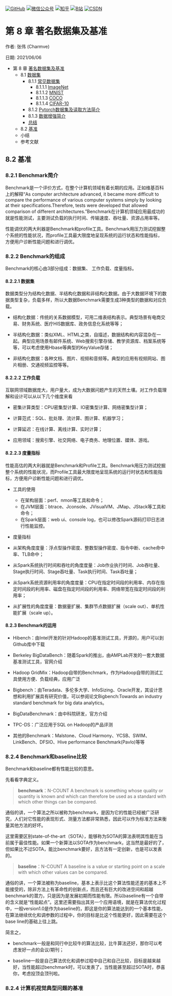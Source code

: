 <p align="left">
  <a href="https://github.com/Charmve"><img src="https://img.shields.io/badge/GitHub-@Charmve-000000.svg?logo=GitHub" alt="GitHub" target="_blank"></a>
  <a href="https://imgconvert.csdnimg.cn/aHR0cHM6Ly9tbWJpei5xcGljLmNuL21tYml6X3BuZy9aTmRoV05pYjNJUkIzZk5ldWVGZEQ4YnZ4cXlzbXRtRktUTGdFSXZOMUdnTHhDNXV0Y1VBZVJ0T0lJa0hTZTVnVGowamVtZUVOQTJJMHhiU0xjQ3VrVVEvNjQw?x-oss-process=image/format,png" target="_blank" ><img src="https://img.shields.io/badge/公众号-@迈微AI研习社-000000.svg?style=flat-square&amp;logo=WeChat" alt="微信公众号"/></a>
  <a href="https://www.zhihu.com/people/MaiweiE-com" target="_blank" ><img src="https://img.shields.io/badge/%E7%9F%A5%E4%B9%8E-@Charmve-000000.svg?style=flat-square&amp;logo=Zhihu" alt="知乎"/></a>
  <a href="https://space.bilibili.com/62079686" target="_blank"><img src="https://img.shields.io/badge/B站-@Charmve-000000.svg?style=flat-square&amp;logo=Bilibili" alt="B站"/></a>
  <a href="https://blog.csdn.net/Charmve" target="_blank"><img src="https://img.shields.io/badge/CSDN-@Charmve-000000.svg?style=flat-square&amp;logo=CSDN" alt="CSDN"/></a>
</p>

# 第 8 章 著名数据集及基准

作者: 张伟 (Charmve)

日期: 2021/06/06

- 第 8 章 [著名数据集及基准](https://charmve.github.io/computer-vision-in-action/#/chapter8/chapter8)
    - 8.1 [数据集](/docs/2_实战篇/chapter8_著名数据集及基准/chapter8.1_著名数据集.md)
        - 8.1.1 [常见数据集](/docs/2_实战篇/chapter8_著名数据集及基准/chapter8.1_著名数据集.md#811-常见数据集)
          - 8.1.1.1 [ImageNet](https://image-net.org/)
          - 8.1.1.2 [MNIST](http://yann.lecun.com/exdb/mnist/)
          - 8.1.1.3 [COCO](https://cocodataset.org/)
          - 8.1.1.4 [CIFAR-10](http://www.cs.toronto.edu/~kriz/cifar.html)
        - 8.1.2 [Pytorch数据集及读取方法简介](/docs/2_实战篇/chapter8_著名数据集及基准/chapter8.1_著名数据集.md#812-pytorch数据集及读取方法简介)
        - 8.1.3 [数据增强简介](/docs/2_实战篇/chapter8_著名数据集及基准/chapter8.1_著名数据集.md#813-数据增强简介)
        - [总结](/docs/2_实战篇/chapter8_著名数据集及基准/chapter8.1_著名数据集.md#总结)
    - 8.2 [基准](/docs/2_实战篇/chapter8_著名数据集及基准/chapter8.2_基准BenchMark.md)
    - 小结
    - 参考文献
    

## 8.2 基准

### 8.2.1 Benchmark简介
Benchmark是一个评价方式，在整个计算机领域有着长期的应用。正如维基百科上的解释“As computer architecture advanced, it became more difficult to compare the performance of various computer systems simply by looking at their specifications.Therefore, tests were developed that allowed comparison of different architectures.”Benchmark在计算机领域应用最成功的就是性能测试，主要测试负载的执行时间、传输速度、吞吐量、资源占用率等。

性能调优的两大利器是Benchmark和profile工具。Benchmark用压力测试挖掘整个系统的性能状况，而profile工具最大限度地呈现系统的运行状态和性能指标，方便用户诊断性能问题和进行调优。

### 8.2.2 Benchmark的组成

Benchmark的核心由3部分组成：数据集、 工作负载、度量指标。

#### 8.2.2.1 数据集
数据类型分为结构化数据、半结构化数据和非结构化数据。由于大数据环境下的数据类型复杂，负载多样，所以大数据Benchmark需要生成3种类型的数据和对应负载。

- 结构化数据：传统的关系数据模型，可用二维表结构表示。典型场景有电商交易、财务系统、医疗HIS数据库、政务信息化系统等等；

- 半结构化数据：类似XML、HTML之类，自描述，数据结构和内容混杂在一起。典型应用场景有邮件系统、Web搜索引擎存储、教学资源库、档案系统等等，可以考虑使用Hbase等典型的KeyValue存储；

- 非结构化数据：各种文档、图片、视频和音频等。典型的应用有视频网站、图片相册、交通视频监控等等。

#### 8.2.2.2 工作负载
互联网领域数据庞大，用户量大，成为大数据问题产生的天然土壤。对工作负载理解和设计可以从以下几个维度来看

- 密集计算类型：CPU密集型计算、IO密集型计算、网络密集型计算；

- 计算范式：SQL、批处理、流计算、图计算、机器学习；

- 计算延迟：在线计算、离线计算、实时计算；

- 应用领域：搜索引擎、社交网络、电子商务、地理位置、媒体、游戏。

#### 8.2.2.3 度量指标

性能高估的两大利器就是Benchmark和Profile工具。Benchmark用压力测试挖掘整个系统的性能状况，而Profile工具最大限度地呈现系统的运行时状态和性能指标，方便用户诊断性能问题和进行调优。

- 工具的使用
  - 在架构层面：perf、nmon等工具和命令；
  - 在JVM层面：btrace、Jconsole、JVisualVM、JMap、JStack等工具和命令；
  - 在Spark层面：web ui、console log，也可以修改Spark源码打印日志进行性能监控。

- 度量指标
- 从架构角度度量：浮点型操作密度、整数型操作密度、指令中断、cache命中率、TLB命中；
- 从Spark系统执行时间和吞吐的角度度量：Job作业执行时间、Job吞吐量、Stage执行时间、Stage吞吐量、Task执行时间、Task吞吐量；
- 从Spark系统资源利用率的角度度量：CPU在指定时间段的利用率、内存在指定时间段的利用率、磁盘在指定时间段的利用率、网络带宽在指定时间段的利用率；
- 从扩展性的角度度量：数据量扩展、集群节点数据扩展（scale out）、单机性能扩展（scale up）。

#### 8.2.3 Benchmark的运用

- Hibench：由Intel开发的针对Hadoop的基准测试工具，开源的，用户可以到Github库中下载

- Berkeley BigDataBench：随着Spark的推出，由AMPLab开发的一套大数据基准测试工具，官网介绍

- Hadoop GridMix：Hadoop自带的Benchmark，作为Hadoop自带的测试工具使用方便、负载经典，应用广泛

- Bigbench：由Teradata、多伦多大学、InfoSizing、Oracle开发，其设计思想和利用扩展具有研究价值，可以参阅论文Bigbench:Towards an industry standard benchmark for big data analytics。

- BigDataBenchmark：由中科院研发，官方介绍

- TPC-DS：广泛应用于SQL on Hadoop的产品评测

- 其他的Benchmark：Malstone、Cloud Harmony、YCSB、SWIM、LinkBench、DFSIO、Hive performance Benchmark(Pavlo)等等

### 8.2.4 Benchmark和baseline比较

Benchmark和baseline都有性能比较的意思。

先看看字典定义。

> **benchmark**：N-COUNT A benchmark is something whose quality or quantity is known and which can therefore be used as a standard with which other things can be compared.

通俗的讲，一个算法之所以被称为benchmark，是因为它的性能已经被广泛研究，人们对它性能的表现形式、测量方法都非常熟悉，因此可以作为标准方法来衡量其他方法的好坏。

这里需要区别state-of-the-art（SOTA），能够称为SOTA的算法表明其性能在当前属于最佳性能。如果一个新算法以SOTA作为benchmark，这当然是最好的了，但如果比不过SOTA，能比benchmark要好，且方法有一定创新，也是可以发表的。

> **baseline**：N-COUNT A baseline is a value or starting point on a scale with which other values can be compared.

通俗的讲，一个算法被称为baseline，基本上表示比这个算法性能还差的基本上不能接受的，除非方法上有革命性的创新点，而且还有巨大的改进空间和超越benchmark的潜力，只是因为是发展初期而性能有限。所以baseline有一个自带的含义就是“性能起点”。这里还需要指出其另一个应用语境，就是在算法优化过程中，一般version1.0是作为baseline的，即这是你的算法能达到的一个基本性能，在算法继续优化和调参数的过程中，你的目标是比这个性能更好，因此需要在这个base line的基础上往上跳。

简言之，

- benchmark一般是和同行中比较牛的算法比较，比牛算法还好，那你可以考虑发好一点的会议/期刊；

- baseline一般是自己算法优化和调参过程中自己和自己比较，目标是越来越好，当性能超过benchmark时，可以发表了，当性能甚至超过SOTA时，恭喜你，考虑投顶会顶刊啦。

### 8.2.4 计算机视觉典型问题的基准

